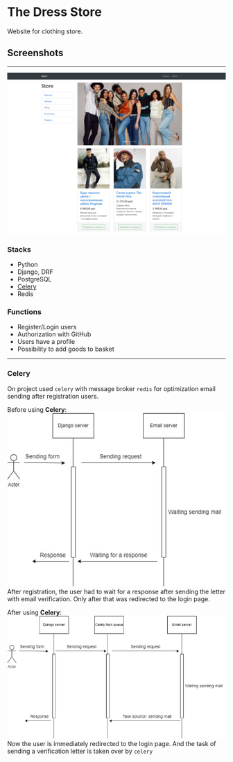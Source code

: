 # The Dress Store
Website for clothing store.
## Screenshots
___
![Thumbnail](Documents/products-photo.jpg)
### Stacks
+ Python
+ Django, DRF
+ PostgreSQL
+ [Celery](#Celery)
+ Redis
### Functions
+ Register/Login users
+ Authorization with GitHub
+ Users have a profile
+ Possibility to add goods to basket
___
### Celery
On project used `celery` with message broker `redis` for optimization email sending after registration users.  
  
Before using **Celery**:  
![Thumbnail](Documents/email-verification.jpg)  
After registration, the user had to wait for a response after sending the letter with email verification. Only after that was redirected to the login page.  
  
After using **Celery**:  
![Thumbnail](Documents/email-verification-celery.jpg)  
Now the user is immediately redirected to the login page. And the task of sending a verification letter is taken over by `celery`  
